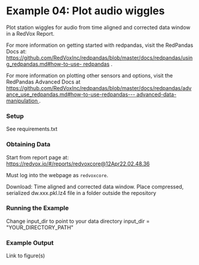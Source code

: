 # Example 04: Plot audio wiggles

Plot station wiggles for audio from time aligned and corrected data window in a RedVox Report.

For more information on getting started with redpandas, visit the RedPandas Docs at:
[https://github.com/RedVoxInc/redpandas/blob/master/docs/redpandas/using_redpandas.md#how-to-use-
redpandas](https://github.com/RedVoxInc/redpandas/blob/master/docs/redpandas/using_redpandas.md#how-to-use-redpandas)
.

For more information on plotting other sensors and options, visit the RedPandas Advanced Docs at
[https://github.com/RedVoxInc/redpandas/blob/master/docs/redpandas/advance_use_redpandas.md#how-to-use-redpandas---
advanced-data-manipulation ](https://github.com/RedVoxInc/redpandas/blob/master/docs/redpandas/advance_use_redpandas.md#how-to-use-redpandas---advanced-data-manipulation)
.

### Setup

See requirements.txt

### Obtaining Data

Start from report page at:
https://redvox.io/#/reports/redvoxcore@12Apr22.02.48.36

Must log into the webpage as `redvoxcore`.

Download:
Time aligned and corrected data window.
Place compressed, serialized dw.xxx.pkl.lz4 file in a folder outside the repository

### Running the Example

Change input_dir to point to your data directory
input_dir = "YOUR_DIRECTORY_PATH"

### Example Output

Link to figure(s)
